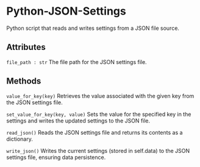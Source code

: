 # Python-JSON-Settings
 Python script that reads and writes settings from a JSON file source.
 
Attributes
----------
`file_path : str`  The file path for the JSON settings file.

Methods
-------
`value_for_key(key)`
    Retrieves the value associated with the given key from the JSON settings file.

`set_value_for_key(key, value)`
    Sets the value for the specified key in the settings and writes the updated settings to the JSON file.

`read_json()`
    Reads the JSON settings file and returns its contents as a dictionary.

`write_json()`
    Writes the current settings (stored in self.data) to the JSON settings file, ensuring data persistence.